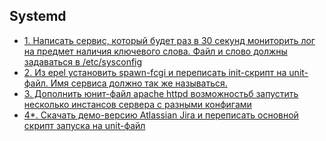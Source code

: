 Systemd
----------------------
* [1. Написать сервис, который будет раз в 30 секунд мониторить лог на предмет наличия ключевого слова. Файл и слово должны задаваться в /etc/sysconfig](https://github.com/kyourselfer/OTUS_LinuxAdmin201804/tree/master/lesson6_SystemD/SCRIPTS/serviceSYSV)
* [2. Из epel установить spawn-fcgi и переписать init-скрипт на unit-файл. Имя сервиса должно так же называться.]()
* [3. Дополнить юнит-файл apache httpd возможностьб запустить несколько инстансов сервера с разными конфигами]()
* [4*. Скачать демо-версию Atlassian Jira и переписать основной скрипт запуска на unit-файл]()

